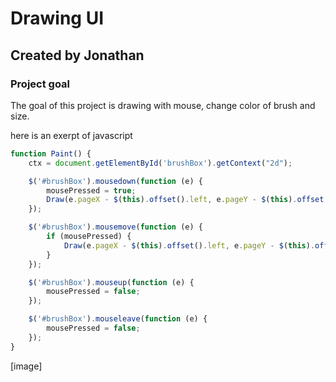 Drawing UI
=======

Created by Jonathan
------------

### Project goal

The goal of this project is drawing with mouse, change color of brush and size.


here is an exerpt of javascript
```javascript
function Paint() {
    ctx = document.getElementById('brushBox').getContext("2d");

    $('#brushBox').mousedown(function (e) {
        mousePressed = true;
        Draw(e.pageX - $(this).offset().left, e.pageY - $(this).offset().top, false);
    });

    $('#brushBox').mousemove(function (e) {
        if (mousePressed) {
            Draw(e.pageX - $(this).offset().left, e.pageY - $(this).offset().top, true);
        }
    });

    $('#brushBox').mouseup(function (e) {
        mousePressed = false;
    });

    $('#brushBox').mouseleave(function (e) {
        mousePressed = false;
    });
}
```
[image]

